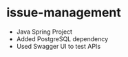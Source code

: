 # issue-management
* Java Spring Project
* Added PostgreSQL dependency
* Used Swagger UI to test APIs
